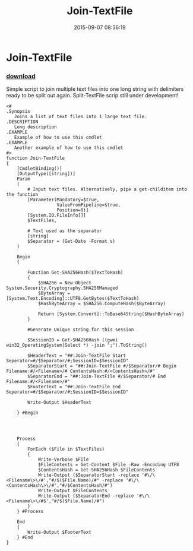 ﻿---
pid:            6003
poster:         RobertTheBruce
title:          Join-TextFile
date:           2015-09-07 08:36:19
format:         posh
parent:         0
parent:         0

---

# Join-TextFile

### [download](6003.ps1)

Simple script to join multiple text files into one long string with delimiters ready to be split out again. Split-TextFile scrip still under development!

```posh
<#
.Synopsis
   Joins a list of text files into 1 large text file.
.DESCRIPTION
   Long description
.EXAMPLE
   Example of how to use this cmdlet
.EXAMPLE
   Another example of how to use this cmdlet
#>
function Join-TextFile
{
    [CmdletBinding()]
    [OutputType([string])]
    Param
    (
        # Input text files. Alternatively, pipe a get-childitem into the function
        [Parameter(Mandatory=$true,
                   ValueFromPipeline=$true,
                   Position=0)]
        [System.IO.FileInfo[]]
        $TextFiles,

        # Text used as the separator
        [string]
        $Separator = (Get-Date -Format s)
    )

    Begin
    {
        
        Function Get-SHA256Hash($TextToHash)
        {
            $SHA256 = New-Object System.Security.Cryptography.SHA256Managed
            $ByteArray = [System.Text.Encoding]::UTF8.GetBytes($TextToHash)
            $HashByteArray = $SHA256.ComputeHash($ByteArray)
    
            Return [System.Convert]::ToBase64String($HashByteArray)
        }
        
        #Generate Unique string for this session

        $SessionID = Get-SHA256Hash ((gwmi win32_OperatingSystem|Select *) -join ";").ToString()

        $HeaderText = "##:Join-TextFile Start Seperator=#/$Separator/#;SessionID=$SessionID"
        $SeparatorStart = "##:Join-TextFile #/$Separator/# Begin Filename:#/<Filename>/# ContentsHash:#/<ContentsHash>/#"
        $SeparatorEnd = "##:Join-TextFile #/$Separator/# End Filename:#/<Filename>/#"
        $FooterText = "##:Join-TextFile End Seperator=#/$Separator/#;SessionID=$SessionID"

        Write-Output $HeaderText

    } #Begin



    
    Process
    {
        ForEach ($File in $TextFiles)
        {
            Write-Verbose $File
            $FileContents = Get-Content $File -Raw -Encoding UTF8
            $ContentsHash = Get-SHA256Hash $FileContents
            Write-Output ($SeparatorStart -replace '#\/\<Filename\>\/#',"#/$($File.Name)/#" -replace '#\/\<ContentsHash\>\/#',"#/$ContentsHash/#")
            Write-Output $FileContents
            Write-Output ($SeparatorEnd -replace '#\/\<Filename\>\/#$',"#/$($File.Name)/#")
        }
    } #Process
    
    End
    {
        Write-Output $FooterText
    } #End
}
```

